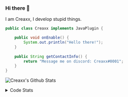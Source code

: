 ### Hi there 👋

I am Creaxx, I develop stupid things. 

```java
public class Creaxx implements JavaPlugin {

    public void onEnable() {
        System.out.println("Hello there!");
    }
    
    public String getContactInfo() {
        return "Message me on discord: Creaxx#0001";
    }
}
```

![Creaxx's Github Stats](https://github-readme-stats.vercel.app/api?username=CreaxxOG&show_icons=true&theme=dark&count_private=true)

<details>
  <summary>Code Stats</summary>

<!--START_SECTION:waka-->
![Code Time](http://img.shields.io/badge/Code%20Time-1%2C317%20hrs%2041%20mins-blue)

![Lines of code](https://img.shields.io/badge/From%20Hello%20World%20I%27ve%20Written-573.9%20thousand%20lines%20of%20code-blue)

**🐱 My GitHub Data** 

> 📦 66.4 kB Used in GitHub's Storage 
 > 
> 🏆 1,735 Contributions in the Year 2023
 > 
> 🚫 Not Opted to Hire
 > 
> 📜 4 Public Repositories 
 > 
> 🔑 2 Private Repositories 
 > 
**I'm a Night 🦉** 

```text
🌞 Morning                280 commits         ██░░░░░░░░░░░░░░░░░░░░░░░   06.76 % 
🌆 Daytime                1755 commits        ███████████░░░░░░░░░░░░░░   42.35 % 
🌃 Evening                2048 commits        ████████████░░░░░░░░░░░░░   49.42 % 
🌙 Night                  61 commits          ░░░░░░░░░░░░░░░░░░░░░░░░░   01.47 % 
```
📅 **I'm Most Productive on Saturday** 

```text
Monday                   487 commits         ███░░░░░░░░░░░░░░░░░░░░░░   11.75 % 
Tuesday                  590 commits         ████░░░░░░░░░░░░░░░░░░░░░   14.24 % 
Wednesday                600 commits         ████░░░░░░░░░░░░░░░░░░░░░   14.48 % 
Thursday                 664 commits         ████░░░░░░░░░░░░░░░░░░░░░   16.02 % 
Friday                   376 commits         ██░░░░░░░░░░░░░░░░░░░░░░░   09.07 % 
Saturday                 754 commits         █████░░░░░░░░░░░░░░░░░░░░   18.19 % 
Sunday                   673 commits         ████░░░░░░░░░░░░░░░░░░░░░   16.24 % 
```


📊 **This Week I Spent My Time On** 

```text
💬 Programming Languages: 
Java                     21 hrs 56 mins      ████████████████░░░░░░░░░   63.64 % 
Kotlin                   6 hrs 38 mins       █████░░░░░░░░░░░░░░░░░░░░   19.28 % 
HTML                     4 hrs 26 mins       ███░░░░░░░░░░░░░░░░░░░░░░   12.89 % 
XML                      42 mins             █░░░░░░░░░░░░░░░░░░░░░░░░   02.05 % 
Properties               16 mins             ░░░░░░░░░░░░░░░░░░░░░░░░░   00.77 % 

🔥 Editors: 
IntelliJ                 34 hrs 28 mins      █████████████████████████   100.00 % 
```

**I Mostly Code in Java** 

```text
Java                     55 repos            ███████████████████░░░░░░   77.46 % 
Kotlin                   10 repos            ████░░░░░░░░░░░░░░░░░░░░░   14.08 % 
TypeScript               3 repos             █░░░░░░░░░░░░░░░░░░░░░░░░   04.23 % 
CSS                      2 repos             █░░░░░░░░░░░░░░░░░░░░░░░░   02.82 % 
EJS                      1 repo              ░░░░░░░░░░░░░░░░░░░░░░░░░   01.41 % 
```




 Last Updated on 09/06/2023 06:24:28 UTC
<!--END_SECTION:waka-->
</details>
